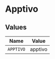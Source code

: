 # Apptivo


## Values

| Name      | Value     |
| --------- | --------- |
| `APPTIVO` | apptivo   |